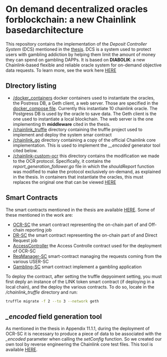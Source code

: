 # On demand decentralized oracles forblockchain: a new Chainlink basedarchitecture
This repository contains the implementation of the *Deposit Controller System* (DCS) mentioned in the [thesis](). DCS is a system used to protect users with gambling addiction by helping them limit the amount of money they can spend on gambling DAPPs. It is based on **DIABOLIK**: a new Chainlink-based flexible and reliable oracle system for on-demand objective data requests. To learn more, see the work here [HERE]()

## DIrectory listing
 - [/docker_containers](https://github.com/ferru97/DIABOLIK-Master-Thesis/tree/main/docker_containers) docker containers used to instantiate the oracles, the Postress DB, a Geth client, a web server. Those are specified in the [docker_compose file](https://github.com/ferru97/DIABOLIK-Master-Thesis/blob/main/docker_containers/docker-compose.yml). Currently this instantiate 10 chainlink oracle. The Postgress DB is used by the oracle to save data. The Geth client is the one used to instantiate a local blockchain. The web server is the one implementing th **middleware** cited in the thesis.
 - [/chainlink_truffle](https://github.com/ferru97/DIABOLIK-Master-Thesis/tree/main/chainlink_truffle) directory containing the truffle project used to implement and deploy the system smar contract
 - [/chainlink_go](https://github.com/ferru97/DIABOLIK-Master-Thesis/tree/main/chainlink_go) directory containing a copy of the official Chainlink core implementation. This is used to implement the *__encoded* generator tool cited below.
 - [/chainlink-custom-ocr](https://github.com/ferru97/DIABOLIK-Master-Thesis/tree/main/chainlink-custom-ocr) this directory contains the modification we made to the OCR protocol. Specifically, it contains the *report_generation_follower.go* file in which the *shouldReport* function was modified to make the protocol exclusively on-demand, as explained in the thesis. In containers that instantiate the oracles, this must replaces the original one that can be viewed [HERE](https://github.com/smartcontractkit/libocr/blob/master/offchainreporting/internal/protocol/report_generation_follower.go)

 ## Smart Contracts
The smart contracts mentioned in the thesis are available [HERE](https://github.com/ferru97/DIABOLIK-Master-Thesis/tree/main/chainlink_truffle/contracts). Some of these mentioned in the work are:

- [OCR-SC](https://github.com/ferru97/DIABOLIK-Master-Thesis/blob/main/chainlink_truffle/contracts/OffchainAggregator.sol) the smart contract representing the on-chain part of and Off-chain reporting job
- [DR-SC](https://github.com/ferru97/DIABOLIK-Master-Thesis/blob/main/chainlink_truffle/contracts/Operator.sol) the smart contract representing the on-chain part of and Direct Request job
- [AccessController](https://github.com/ferru97/DIABOLIK-Master-Thesis/blob/main/chainlink_truffle/contracts/AccessController.sol) the Access Controlle contract used for the deployment of OCR-SC
- [ReqManager-SC](https://github.com/ferru97/DIABOLIK-Master-Thesis/blob/main/chainlink_truffle/contracts/RequestManager.sol) smart-contract managing the requests coming from the various USER-SC
- [Gambling-SC](https://github.com/ferru97/DIABOLIK-Master-Thesis/blob/main/chainlink_truffle/contracts/Gambling.sol) smart contract implement a gambling application

To deploy the contract, after setting the truffle depyoiment setting, you must first deply an instance of the LINK token smart contract (if deploying in a local chain), and the deploy the various contracts. 
To do so, locate in the */chainlink_truffle* directory and run:
```sh
truffle migrate -f 2 --to 3 --network geth 
```


## *_encoded* field generation tool
As mentioned in the thesis in Appendix 11.1.1, during the deployment of OCR-SC it is necessary to produce a piece of data to be associated with the *_encoded* parameter when calling the *setConfig* function. So we created our own tool by reverse engineering the Chainlink core test files. This tool is available [HERE](https://github.com/ferru97/DIABOLIK-Master-Thesis/blob/main/chainlink_go/core/internal/encodeGenerator.go).